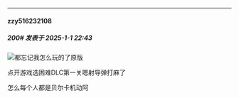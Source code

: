 ﻿
*****

####  zzy516232108  
##### 200#       发表于 2025-1-1 22:43

<img src="https://static.saraba1st.com/image/smiley/face2017/067.png" referrerpolicy="no-referrer">都忘记我怎么玩的了原版

点开游戏选困难DLC第一关嗯射导弹打麻了

怎么每个人都是贝尔卡机动阿

